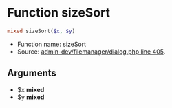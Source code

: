 Function sizeSort
===========================





```php
mixed sizeSort($x, $y)
```

* Function name: sizeSort
* Source: [admin-dev/filemanager/dialog.php line 405](https://github.com/PrestaShop/PrestaShop/blob/1.6.0.12/admin-dev/filemanager/dialog.php#L405).

Arguments
---------

* $x **mixed**
* $y **mixed**

